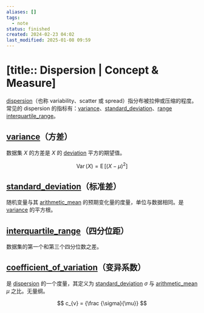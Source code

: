 ```yaml
---
aliases: []
tags:
  - note
status: finished
created: 2024-02-23 04:02
last_modified: 2025-01-08 09:59
---
```


# [title:: Dispersion | Concept & Measure]

[dispersion](dispersion)（也称 variability、scatter 或 spread）指分布被拉伸或压缩的程度。常见的 dispersion 的指标有：[variance](variance)、[standard_deviation](standard_deviation)、[range](../concepts/range.md) [interquartile_range](interquartile_range)。

## [variance](variance)（方差）

数据集 $X$ 的方差是 $X$ 的 [deviation](deviation) 平方的期望值。

$$
\displaystyle \operatorname {Var} (X)=\operatorname {E} \left[(X-\mu )^{2}\right]
$$

## [standard_deviation](standard_deviation.md)（标准差）

随机变量与其 [arithmetic_mean](arithmetic_mean.md) 的预期变化量的度量，单位与数据相同。是 [variance](variance.md) 的平方根。

## [interquartile_range](interquartile_range)（四分位距）

数据集的第一个和第三个四分位数之差。

## [coefficient_of_variation](coefficient_of_variation)（变异系数）

是 [dispersion](dispersion) 的一个度量，其定义为 [standard_deviation](standard_deviation.md) $\sigma$ 与 [arithmetic_mean](arithmetic_mean.md) $\mu$ 之比。无量纲。

$$
c_{v} = {\frac {\sigma}{\mu}}
$$
